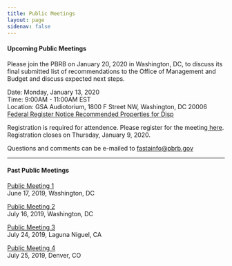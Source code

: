 ```yaml
---
title: Public Meetings
layout: page
sidenav: false
---
```


#### Upcoming Public Meetings 

Please join the PBRB on January 20, 2020 in Washington, DC, to discuss its final submitted list of recommendations to the Office of Management and Budget and discuss expected next steps. 

Date: Monday, January 13, 2020</br>
Time: 9:00AM - 11:00AM EST</br>
Location: GSA Audiotorium, 1800 F Street NW, Washington, DC 20006</br>
<a href="https://www.federalregister.gov/documents/2019/12/27/2019-28031/public-meeting-of-the-public-buildings-reform-board"> Federal Register Notice </a>
<a href="https://www.federalregister.gov/documents/2019/12/27/2019-28031/public-meeting-of-the-public-buildings-reform-board"> Recommended Properties for Disp</a>

Registration is required for attendence. Please register for the meeting<a href="https://www.eventbrite.com/e/public-buildings-reform-board-public-meeting-january-13-2020-tickets-86809745285"> here</a>. Registration closes on Thursday, January 9, 2020. 

Questions and comments can be e-mailed to fastainfo@pbrb.gov
___

#### Past Public Meetings 

[Public Meeting 1]({{site.baseurl}}/assets/uploads/Public%20Meeting%20Transcript%20June%2017%202019%20(1).pdf)  
June 17, 2019, Washington, DC


[Public Meeting 2]({{site.baseurl}}/assets/uploads/PBRB%20Public%20Meeting%20July%2016%2C%20Agenda.pdf)  
July 16, 2019, Washington, DC


[Public Meeting 3]({{site.baseurl}}/assets/uploads/Public%20Meeting%20July%2024th%20Laguna%20Niguel%20Notes.pdf)  
July 24, 2019, Laguna Niguel, CA


[Public Meeting 4]({{site.baseurl}}/assets//assets/uploads/PBRB%20Public%20Meeting%20July%2016%2C%20Agenda.pdf)  
July 25, 2019, Denver, CO
